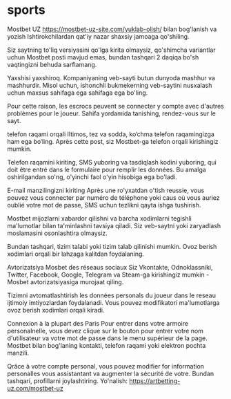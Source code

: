 # sports
Mostbet UZ https://mostbet-uz-site.com/yuklab-olish/ bilan bog'lanish va yozish
Ishtirokchilardan qat'iy nazar shaxsiy jamoaga qo'shiling.

Siz saytning to'liq versiyasini qo'lga kirita olmaysiz, qo'shimcha variantlar uchun Mostbet posti mavjud emas, bundan tashqari 2 daqiqa bo'sh vaqtingizni behuda sarflamang.

Yaxshisi yaxshiroq. Kompaniyaning veb-sayti butun dunyoda mashhur va mashhurdir. Misol uchun, ishonchli bukmekerning veb-saytini nusxalash uchun maxsus sahifaga ega sahifaga ega bo'ling.

Pour cette raison, les escrocs peuvent se connecter y compte avec d'autres problèmes pour le joueur. Sahifa yordamida tanishing, rendez-vous sur le sayt.

telefon raqami orqali
Iltimos, tez va sodda, ko‘chma telefon raqamingizga ham ega bo‘ling. Après cette post, siz Mostbet-ga telefon orqali kirishingiz mumkin.



Telefon raqamini kiriting, SMS yuboring va tasdiqlash kodini yuboring, qui doit être entré dans le formulaire pour remplir les données. Bu amalga oshirilgandan so'ng, o'yinchi faol o'yin hisobiga ega bo'ladi.

E-mail manzilingizni kiriting
Après une ro'yxatdan o'tish reussie, vous pouvez vous connecter par numéro de téléphone yoki caus où vous auriez oublié votre mot de passe, SMS uchun tezlikni qayta ishga tushirish.

Mostbet mijozlarni xabardor qilishni va barcha xodimlarni tegishli ma'lumotlar bilan ta'minlashni tavsiya qiladi. Siz veb-saytni yoki zaryadlash moslamasini osonlashtira olmaysiz.



Bundan tashqari, tizim talabi yoki tizim talab qilinishi mumkin. Ovoz berish xodimlari orqali bir lahzaga kalitdan foydalaning.

Avtorizatsiya Mosbet des réseaus sociaux
Siz Vkontakte, Odnoklassniki, Twitter, Facebook, Google, Telegram va Steam-ga kirishingiz mumkin - Mosbet avtorizatsiyasiga murojaat qiling.



Tizimni avtomatlashtirish les données personals du joueur dans le reseau ijtimoiy imtiyozlardan foydalanadi. Vous pouvez modifikatori ma'lumotlarga ovoz berish xodimlari orqali kiradi.

Connexion à la plupart des Paris
Pour entrer dans votre armoire personalnelle, vous devez clique sur le bouton pour entrer votre nom d'utilisateur va votre mot de passe dans le menu supérieur de la page. Mostbet bilan bog'laning kontakti, telefon raqami yoki elektron pochta manzili.

Qrâce à votre compte personal, vous pouvez modifier for information personalles vous assistantant va augmenter la sécurité de votre. Bundan tashqari, profillarni joylashtiring.
Yo'nalish: https://artbetting-uz.com/mostbet-uz

